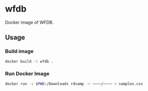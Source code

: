 # wfdb
Docker image of WFDB.

## Usage

### Build image
```sh
docker build -t wfdb .

```

### Run Docker Image
```sh
docker run -v $PWD:/Downloads rdsamp -r ~~~~/~~~~ > samples.csv
```


